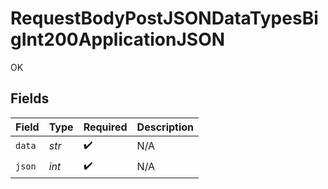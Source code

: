 # RequestBodyPostJSONDataTypesBigInt200ApplicationJSON

OK


## Fields

| Field              | Type               | Required           | Description        |
| ------------------ | ------------------ | ------------------ | ------------------ |
| `data`             | *str*              | :heavy_check_mark: | N/A                |
| `json`             | *int*              | :heavy_check_mark: | N/A                |